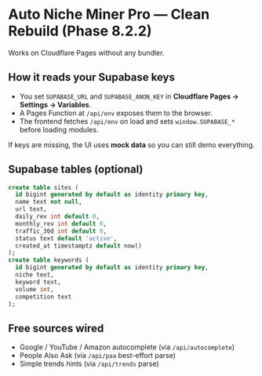 # Auto Niche Miner Pro — Clean Rebuild (Phase 8.2.2)

Works on Cloudflare Pages without any bundler.

## How it reads your Supabase keys
- You set `SUPABASE_URL` and `SUPABASE_ANON_KEY` in **Cloudflare Pages → Settings → Variables**.
- A Pages Function at `/api/env` exposes them to the browser.
- The frontend fetches `/api/env` on load and sets `window.SUPABASE_*` before loading modules.

If keys are missing, the UI uses **mock data** so you can still demo everything.

## Supabase tables (optional)
```sql
create table sites (
  id bigint generated by default as identity primary key,
  name text not null,
  url text,
  daily_rev int default 0,
  monthly_rev int default 0,
  traffic_30d int default 0,
  status text default 'active',
  created_at timestamptz default now()
);
create table keywords (
  id bigint generated by default as identity primary key,
  niche text,
  keyword text,
  volume int,
  competition text
);
```

## Free sources wired
- Google / YouTube / Amazon autocomplete (via `/api/autocomplete`)
- People Also Ask (via `/api/paa` best-effort parse)
- Simple trends hints (via `/api/trends` parse)
